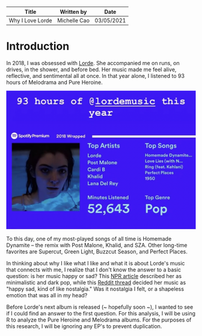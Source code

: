 | Title  | Written by |  Date |
| ------------- | ------------- | ------------- |
| Why I Love Lorde  | Michelle Cao  |  03/05/2021 |


# Introduction

In 2018, I was obsessed with [Lorde](https://en.wikipedia.org/wiki/Lorde). She accompanied me on runs, on drives, in the shower, and before bed. Her music made me feel alive, reflective, and sentimental all at once. In that year alone, I listened to 93 hours of Melodrama and Pure Heroine. 

![Lorde1](img/IMG_56D95BEC7594-1.jpeg)

To this day, one of my most-played songs of all time is Homemade Dynamite – the remix with Post Malone, Khalid, and SZA. Other long-time favorites are Supercut, Green Light, Buzzcut Season, and Perfect Places. 

In thinking about why I like what I like and what it is about Lorde's music that connects with me, I realize that I don't know the answer to a basic question: is her music happy or sad? This [NPR article](https://www.npr.org/2018/08/31/638897130/lorde-is-the-21st-centurys-author-of-adolescent-evolution) described her as minimalistic and dark pop, while this [Reddit thread](https://www.reddit.com/r/lorde/comments/gojch3/happy_songs/) decided her music as "happy sad, kind of like nostalgia." Was it nostalgia I felt, or a shapeless emotion that was all in my head?

Before Lorde's next album is released (~ hopefully soon ~), I wanted to see if I could find an answer to the first question. For this analysis, I will be using R to analyze the Pure Heroine and Melodrama albums. For the purposes of this research, I will be ignoring any EP's to prevent duplication.

